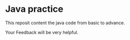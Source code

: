 # Java practice
This reposit content the java code from basic to advance.

Your Feedback will be very helpful.
